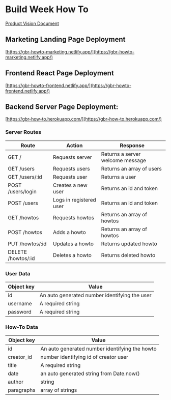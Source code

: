 # Build Week How To 
[Product Vision Document](https://docs.google.com/document/d/11nPLXuvIIXRODc8R4q-oEy7gNkcC6ahP5cfVi1w_SOs/edit?usp=sharing)

## Marketing Landing Page Deployment
[https://gbr-howto-marketing.netlify.app/](https://gbr-howto-marketing.netlify.app/)

## Frontend React Page Deployment
[https://gbr-howto-frontend.netlify.app/](https://gbr-howto-frontend.netlify.app/)

## Backend Server Page Deployment:
[https://gbr-how-to.herokuapp.com/](https://gbr-how-to.herokuapp.com/)


### Server Routes
|Route | Action | Response |
|---|---|---|
|GET /| Requests server | Returns a server welcome message|
|GET /users | Requests users | Returns an array of users|
|GET /users/:id | Requests user | Returns a user|
|POST /users/login | Creates a new user| Returns an id and token |
|POST /users | Logs in registered user| Returns an id and token |
|GET /howtos | Requests howtos | Returns an array of howtos |
|POST /howtos | Adds a howto| Returns an array of howtos |
|PUT /howtos/:id | Updates a howto | Returns updated howto |
|DELETE /howtos/:id | Deletes a howto | Returns deleted howto |

### User Data
|Object key  | Value |
|---|---|
|id | An auto generated number identifying the user|
|username | A required string|
|password | A required string|

### How-To Data
|Object key  | Value |
|---|---|
|id | An auto generated number identifying the howto|
|creator_id | number identifying id of creator user|
|title | A required string|
|date | an auto generated string from Date.now()|
|author | string|
|paragraphs | array of strings|
